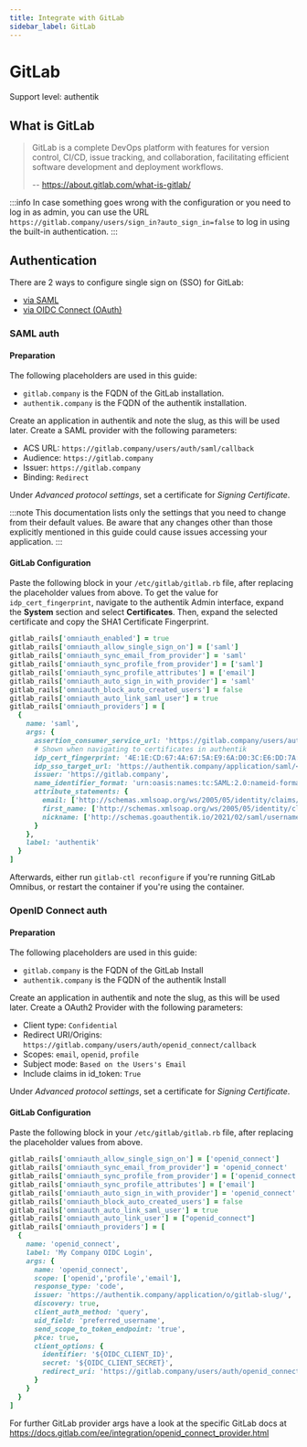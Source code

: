 ```yaml
---
title: Integrate with GitLab
sidebar_label: GitLab
---
```


# GitLab

<span class="badge badge--primary">Support level: authentik</span>

## What is GitLab

> GitLab is a complete DevOps platform with features for version control, CI/CD, issue tracking, and collaboration, facilitating efficient software development and deployment workflows.
>
> -- https://about.gitlab.com/what-is-gitlab/

:::info
In case something goes wrong with the configuration or you need to log in as admin, you can use the URL `https://gitlab.company/users/sign_in?auto_sign_in=false` to log in using the built-in authentication.
:::

## Authentication

There are 2 ways to configure single sign on (SSO) for GitLab:

- [via SAML](#saml-auth)
- [via OIDC Connect (OAuth)](#openid-connect-auth)

### SAML auth

#### Preparation

The following placeholders are used in this guide:

- `gitlab.company` is the FQDN of the GitLab installation.
- `authentik.company` is the FQDN of the authentik installation.

Create an application in authentik and note the slug, as this will be used later. Create a SAML provider with the following parameters:

- ACS URL: `https://gitlab.company/users/auth/saml/callback`
- Audience: `https://gitlab.company`
- Issuer: `https://gitlab.company`
- Binding: `Redirect`

Under _Advanced protocol settings_, set a certificate for _Signing Certificate_.

:::note
This documentation lists only the settings that you need to change from their default values. Be aware that any changes other than those explicitly mentioned in this guide could cause issues accessing your application.
:::

#### GitLab Configuration

Paste the following block in your `/etc/gitlab/gitlab.rb` file, after replacing the placeholder values from above.
To get the value for `idp_cert_fingerprint`, navigate to the authentik Admin interface, expand the **System** section and select **Certificates**. Then, expand the selected certificate and copy the SHA1 Certificate Fingerprint.

```ruby
gitlab_rails['omniauth_enabled'] = true
gitlab_rails['omniauth_allow_single_sign_on'] = ['saml']
gitlab_rails['omniauth_sync_email_from_provider'] = 'saml'
gitlab_rails['omniauth_sync_profile_from_provider'] = ['saml']
gitlab_rails['omniauth_sync_profile_attributes'] = ['email']
gitlab_rails['omniauth_auto_sign_in_with_provider'] = 'saml'
gitlab_rails['omniauth_block_auto_created_users'] = false
gitlab_rails['omniauth_auto_link_saml_user'] = true
gitlab_rails['omniauth_providers'] = [
  {
    name: 'saml',
    args: {
      assertion_consumer_service_url: 'https://gitlab.company/users/auth/saml/callback',
      # Shown when navigating to certificates in authentik
      idp_cert_fingerprint: '4E:1E:CD:67:4A:67:5A:E9:6A:D0:3C:E6:DD:7A:F2:44:2E:76:00:6A',
      idp_sso_target_url: 'https://authentik.company/application/saml/<gitlab application slug>/sso/binding/redirect/',
      issuer: 'https://gitlab.company',
      name_identifier_format: 'urn:oasis:names:tc:SAML:2.0:nameid-format:persistent',
      attribute_statements: {
        email: ['http://schemas.xmlsoap.org/ws/2005/05/identity/claims/emailaddress'],
        first_name: ['http://schemas.xmlsoap.org/ws/2005/05/identity/claims/name'],
        nickname: ['http://schemas.goauthentik.io/2021/02/saml/username']
      }
    },
    label: 'authentik'
  }
]
```

Afterwards, either run `gitlab-ctl reconfigure` if you're running GitLab Omnibus, or restart the container if you're using the container.

### OpenID Connect auth

#### Preparation

The following placeholders are used in this guide:

- `gitlab.company` is the FQDN of the GitLab Install
- `authentik.company` is the FQDN of the authentik Install

Create an application in authentik and note the slug, as this will be used later. Create a OAuth2 Provider with the following parameters:

- Client type: `Confidential`
- Redirect URI/Origins: `https://gitlab.company/users/auth/openid_connect/callback`
- Scopes: `email`, `openid`, `profile`
- Subject mode: `Based on the Users's Email`
- Include claims in id_token: `True`

Under _Advanced protocol settings_, set a certificate for _Signing Certificate_.

#### GitLab Configuration

Paste the following block in your `/etc/gitlab/gitlab.rb` file, after replacing the placeholder values from above.

```ruby
gitlab_rails['omniauth_allow_single_sign_on'] = ['openid_connect']
gitlab_rails['omniauth_sync_email_from_provider'] = 'openid_connect'
gitlab_rails['omniauth_sync_profile_from_provider'] = ['openid_connect']
gitlab_rails['omniauth_sync_profile_attributes'] = ['email']
gitlab_rails['omniauth_auto_sign_in_with_provider'] = 'openid_connect'
gitlab_rails['omniauth_block_auto_created_users'] = false
gitlab_rails['omniauth_auto_link_saml_user'] = true
gitlab_rails['omniauth_auto_link_user'] = ["openid_connect"]
gitlab_rails['omniauth_providers'] = [
  {
    name: 'openid_connect',
    label: 'My Company OIDC Login',
    args: {
      name: 'openid_connect',
      scope: ['openid','profile','email'],
      response_type: 'code',
      issuer: 'https://authentik.company/application/o/gitlab-slug/',
      discovery: true,
      client_auth_method: 'query',
      uid_field: 'preferred_username',
      send_scope_to_token_endpoint: 'true',
      pkce: true,
      client_options: {
        identifier: '${OIDC_CLIENT_ID}',
        secret: '${OIDC_CLIENT_SECRET}',
        redirect_uri: 'https://gitlab.company/users/auth/openid_connect/callback'
      }
    }
  }
]
```

For further GitLab provider args have a look at the specific GitLab docs at https://docs.gitlab.com/ee/integration/openid_connect_provider.html
